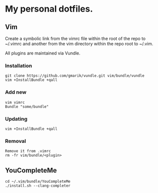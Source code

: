 # My personal dotfiles.

## Vim

Create a symbolic link from the vimrc file within the root of the repo to
~/.vimrc and another from the vim directory within the repo root to ~/.vim.

All plugins are maintained via Vundle.

### Installation

```
git clone https://github.com/gmarik/vundle.git vim/bundle/vundle
vim +InstallBundle +qall
```

### Add new

```
vim vimrc
Bundle "some/bundle"
```

### Updating

```
vim +InstallBundle +qall
```

### Removal

```
Remove it from .vimrc
rm -fr vim/bundle/<plugin>
```

## YouCompleteMe

```
cd ~/.vim/bundle/YouCompleteMe
./install.sh --clang-completer
```
